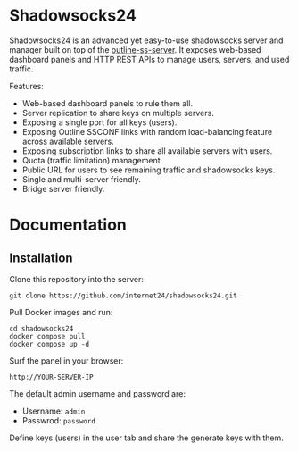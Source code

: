 # Shadowsocks24

Shadowsocks24 is an advanced yet easy-to-use shadowsocks server and manager built on top of
the [outline-ss-server](https://github.com/Jigsaw-Code/outline-ss-server).
It exposes web-based dashboard panels and HTTP REST APIs to manage users, servers, and used traffic.

Features:
* Web-based dashboard panels to rule them all.
* Server replication to share keys on multiple servers.
* Exposing a single port for all keys (users).
* Exposing Outline SSCONF links with random load-balancing feature across available servers.
* Exposing subscription links to share all available servers with users.
* Quota (traffic limitation) management
* Public URL for users to see remaining traffic and shadowsocks keys.
* Single and multi-server friendly.
* Bridge server friendly.

# Documentation

## Installation

Clone this repository into the server:

```shell
git clone https://github.com/internet24/shadowsocks24.git
```

Pull Docker images and run:

```shell
cd shadowsocks24
docker compose pull
docker compose up -d
```

Surf the panel in your browser:

```
http://YOUR-SERVER-IP
```

The default admin username and password are:
* Username: `admin`
* Passwrod: `password`

Define keys (users) in the user tab and share the generate keys with them.
